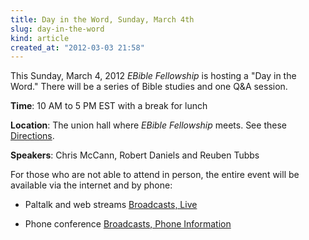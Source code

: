 ```yaml
---
title: Day in the Word, Sunday, March 4th
slug: day-in-the-word
kind: article
created_at: "2012-03-03 21:58"
---
```

This Sunday, March 4, 2012 *EBible Fellowship* is hosting a "Day in the Word."
There will be a series of Bible studies and one Q&A session.  

__Time__: 10 AM to 5 PM EST with a break for lunch

__Location__: The union hall where *EBible Fellowship* meets.  See these 
[Directions](http://www.ebiblefellowship.com/join/live/directions/).

__Speakers__: Chris McCann, Robert Daniels and Reuben Tubbs

For those who are not able to attend in person, the entire event will be available
via the internet and by phone:

* Paltalk and web streams [Broadcasts, Live](http://www.ebiblefellowship.com/join/broadcasts/)

* Phone conference [Broadcasts, Phone Information](http://www.ebiblefellowship.com/join/phone/)

